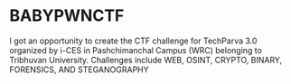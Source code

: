 # BABYPWNCTF
I got an opportunity to create the CTF challenge for TechParva 3.0 organized by i-CES in Pashchimanchal Campus (WRC) belonging to Tribhuvan University. Challenges include WEB, OSINT, CRYPTO, BINARY, FORENSICS, AND STEGANOGRAPHY
